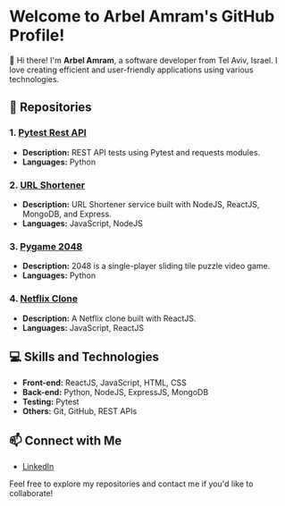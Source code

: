 # Welcome to Arbel Amram's GitHub Profile!

👋 Hi there! I'm **Arbel Amram**, a software developer from Tel Aviv, Israel. I love creating efficient and user-friendly applications using various technologies.

## 📂 Repositories

### 1. [Pytest Rest API](https://github.com/ArbelAmram/pytest-rest-api)
- **Description:** REST API tests using Pytest and requests modules.
- **Languages:** Python

### 2. [URL Shortener](https://github.com/ArbelAmram/url-shortener)
- **Description:** URL Shortener service built with NodeJS, ReactJS, MongoDB, and Express.
- **Languages:** JavaScript, NodeJS

### 3. [Pygame 2048](https://github.com/ArbelAmram/pygame-2048)
- **Description:** 2048 is a single-player sliding tile puzzle video game.
- **Languages:** Python

### 4. [Netflix Clone](https://github.com/ArbelAmram/netflix-clone)
- **Description:** A Netflix clone built with ReactJS.
- **Languages:** JavaScript, ReactJS

## 💻 Skills and Technologies
- **Front-end:** ReactJS, JavaScript, HTML, CSS
- **Back-end:** Python, NodeJS, ExpressJS, MongoDB
- **Testing:** Pytest
- **Others:** Git, GitHub, REST APIs

## 📫 Connect with Me
- [LinkedIn](https://linkedin.com/in/arbelamram)

Feel free to explore my repositories and contact me if you'd like to collaborate!

